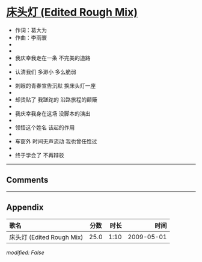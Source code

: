 # [床头灯 (Edited Rough Mix)](https://music.163.com/song?id=473058080)

* 作词：葛大为
* 作曲：李雨寰
*
*
* 我庆幸我走在一条 不完美的道路
* 
* 认清我们 多渺小 多么脆弱
* 
* 刺眼的青春宣告沉默 换床头灯一座
* 
* 却烫贴了 我蹉跎的 沿路旅程的颠簸
* 
* 我庆幸我身在这场 没脚本的演出
* 
* 领悟这个姓名 该起的作用
* 
* 车窗外 时间无声流动 我也曾任性过
* 
* 终于学会了 不再辩驳


---

## Comments


---

## Appendix

|歌名|分数|时长|时间|
|:---|:---:|---:|---:|
|床头灯 (Edited Rough Mix)|25.0|1:10|2009-05-01

*modified: False*
